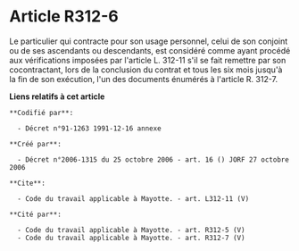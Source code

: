 # Article R312-6

Le particulier qui contracte pour son usage personnel, celui de son conjoint ou de ses ascendants ou descendants, est
considéré comme ayant procédé aux vérifications imposées par l'article L. 312-11 s'il se fait remettre par son cocontractant,
lors de la conclusion du contrat et tous les six mois jusqu'à la fin de son exécution, l'un des documents énumérés à
l'article R. 312-7.

**Liens relatifs à cet article**

	**Codifié par**:

	  - Décret n°91-1263 1991-12-16 annexe

	**Créé par**:

	  - Décret n°2006-1315 du 25 octobre 2006 - art. 16 () JORF 27 octobre 2006

	**Cite**:

	  - Code du travail applicable à Mayotte. - art. L312-11 (V)

	**Cité par**:

	  - Code du travail applicable à Mayotte. - art. R312-5 (V)
	  - Code du travail applicable à Mayotte. - art. R312-7 (V)
